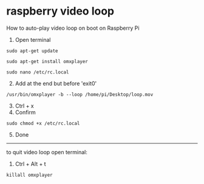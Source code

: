 # raspberry video loop
How to auto-play video loop on boot on Raspberry Pi

1. Open terminal 

`sudo apt-get update` 

`sudo apt-get install omxplayer` 

`sudo nano /etc/rc.local` 

2. Add at the end but before 'exit0' 

`/usr/bin/omxplayer -b --loop /home/pi/Desktop/loop.mov`
 
 3. Ctrl + x
 4. Confirm
 
`sudo chmod +x /etc/rc.local`

 5. Done
 
 - - - 
 
to quit video loop open terminal: 
1. Ctrl + Alt + t

`killall omxplayer`
